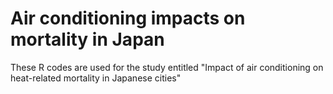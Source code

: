 # Air conditioning impacts on mortality in Japan

These R codes are used for the study entitled "Impact of air conditioning on heat-related mortality in Japanese cities"
